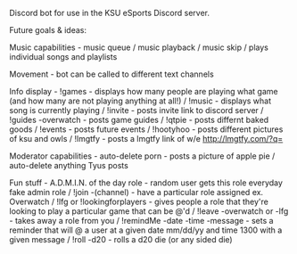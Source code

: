 Discord bot for use in the KSU eSports Discord server.

Future goals & ideas:

Music capabilities - 
music queue /
music playback /
music skip /
plays individual songs and playlists

Movement - 
bot can be called to different text channels

Info display - 
!games - displays how many people are playing what game (and how many are not playing anything at all!) /
!music - displays what song is currently playing /
!invite - posts invite link to discord server /
!guides -overwatch - posts game guides /
!qtpie - posts differnt baked goods /
!events - posts future events /
!hootyhoo - posts different pictures of ksu and owls /
!lmgtfy - posts a lmgtfy link of w/e http://lmgtfy.com/?q=

Moderator capabilities - 
auto-delete porn - posts a picture of apple pie /
auto-delete anything Tyus posts

Fun stuff - 
A.D.M.I.N. of the day role - random user gets this role everyday fake admin role /
!join -(channel) - have a particular role assigned ex. Overwatch /
!lfg or !lookingforplayers - gives people a role that they're looking to play a particular game that can be @'d /
!leave -overwatch or -lfg - takes away a role from you /
!remindMe -date -time -message - sets a reminder that will @ a user at a given date mm/dd/yy and time 1300 with a given message /
!roll -d20 - rolls a d20 die (or any sided die)
